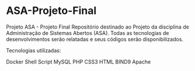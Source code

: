 # ASA-Projeto-Final
Projeto ASA - Projeto Final Repositório destinado ao Projeto da disciplina de Administração de Sistemas Abertos (ASA). Todas as tecnologias de desenvolvimentos serão relatadas e seus códigos serão disponibilizados.

  Tecnologias utilizadas:

  Docker
  Shell Script
  MySQL
  PHP
  CSS3
  HTML
  BIND9
  Apache

